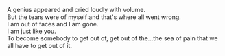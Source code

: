 A genius appeared and cried loudly with volume.<br>
But the tears were of myself and that's where all went wrong.<br>
I am out of faces and I am gone.<br>
I am just like you.<br>
To become somebody to get out of, get out of the...the sea of pain that we all have to get out of it.
